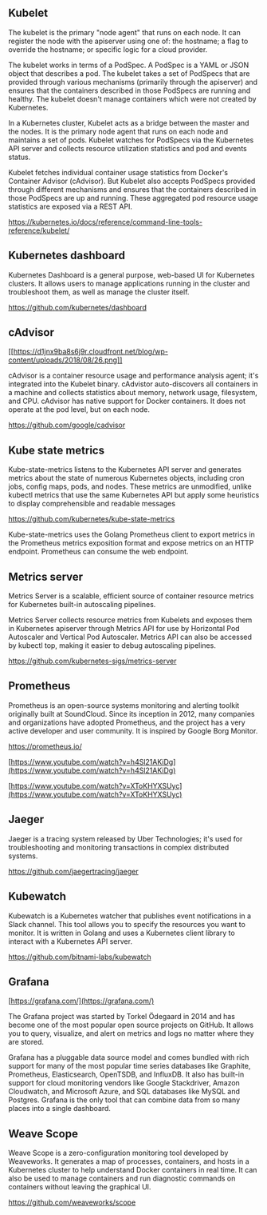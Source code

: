 ## Kubelet

The kubelet is the primary "node agent" that runs on each node. It can register the node with the apiserver using one of: the hostname; a flag to override the hostname; or specific logic for a cloud provider.

The kubelet works in terms of a PodSpec. A PodSpec is a YAML or JSON object that describes a pod. The kubelet takes a set of PodSpecs that are provided through various mechanisms (primarily through the apiserver) and ensures that the containers described in those PodSpecs are running and healthy. The kubelet doesn't manage containers which were not created by Kubernetes.

In a Kubernetes cluster, Kubelet acts as a bridge between the master and the nodes. It is the primary node agent that runs on each node and maintains a set of pods. Kubelet watches for PodSpecs via the Kubernetes API server and collects resource utilization statistics and pod and events status.

Kubelet fetches individual container usage statistics from Docker's Container Advisor (cAdvisor). But Kubelet also accepts PodSpecs provided through different mechanisms and ensures that the containers described in those PodSpecs are up and running. These aggregated pod resource usage statistics are exposed via a REST API.

https://kubernetes.io/docs/reference/command-line-tools-reference/kubelet/

## Kubernetes dashboard

Kubernetes Dashboard is a general purpose, web-based UI for Kubernetes clusters. It allows users to manage applications running in the cluster and troubleshoot them, as well as manage the cluster itself.

https://github.com/kubernetes/dashboard

## cAdvisor

[[https://d1jnx9ba8s6j9r.cloudfront.net/blog/wp-content/uploads/2018/08/26.png]]

cAdvisor is a container resource usage and performance analysis agent; it's integrated into the Kubelet binary. cAdvistor auto-discovers all containers in a machine and collects statistics about memory, network usage, filesystem, and CPU. cAdvisor has native support for Docker containers. It does not operate at the pod level, but on each node.

https://github.com/google/cadvisor

## Kube state metrics


Kube-state-metrics listens to the Kubernetes API server and generates metrics about the state of numerous Kubernetes objects, including cron jobs, config maps, pods, and nodes. These metrics are unmodified, unlike kubectl metrics that use the same Kubernetes API but apply some heuristics to display comprehensible and readable messages

https://github.com/kubernetes/kube-state-metrics

Kube-state-metrics uses the Golang Prometheus client to export metrics in the Prometheus metrics exposition format and expose metrics on an HTTP endpoint. Prometheus can consume the web endpoint.

## Metrics server

Metrics Server is a scalable, efficient source of container resource metrics for Kubernetes built-in autoscaling pipelines.

Metrics Server collects resource metrics from Kubelets and exposes them in Kubernetes apiserver through Metrics API for use by Horizontal Pod Autoscaler and Vertical Pod Autoscaler. Metrics API can also be accessed by kubectl top, making it easier to debug autoscaling pipelines.

https://github.com/kubernetes-sigs/metrics-server
 
## Prometheus

Prometheus is an open-source systems monitoring and alerting toolkit originally built at SoundCloud. Since its inception in 2012, many companies and organizations have adopted Prometheus, and the project has a very active developer and user community. It is inspired by Google Borg Monitor.

https://prometheus.io/

[https://www.youtube.com/watch?v=h4Sl21AKiDg](https://www.youtube.com/watch?v=h4Sl21AKiDg)

[https://www.youtube.com/watch?v=XToKHYXSUyc](https://www.youtube.com/watch?v=XToKHYXSUyc)

## Jaeger

Jaeger is a tracing system released by Uber Technologies; it's used for troubleshooting and monitoring transactions in complex distributed systems.

https://github.com/jaegertracing/jaeger

## Kubewatch

Kubewatch is a Kubernetes watcher that publishes event notifications in a Slack channel. This tool allows you to specify the resources you want to monitor. It is written in Golang and uses a Kubernetes client library to interact with a Kubernetes API server.

https://github.com/bitnami-labs/kubewatch




## Grafana

[https://grafana.com/](https://grafana.com/)

The Grafana project was started by Torkel Ödegaard in 2014 and has become one of the most popular open source projects on GitHub. It allows you to query, visualize, and alert on metrics and logs no matter where they are stored.

Grafana has a pluggable data source model and comes bundled with rich support for many of the most popular time series databases like Graphite, Prometheus, Elasticsearch, OpenTSDB, and InfluxDB. It also has built-in support for cloud monitoring vendors like Google Stackdriver, Amazon Cloudwatch, and Microsoft Azure, and SQL databases like MySQL and Postgres. Grafana is the only tool that can combine data from so many places into a single dashboard.


## Weave Scope

Weave Scope is a zero-configuration monitoring tool developed by Weaveworks. It generates a map of processes, containers, and hosts in a Kubernetes cluster to help understand Docker containers in real time. It can also be used to manage containers and run diagnostic commands on containers without leaving the graphical UI.

https://github.com/weaveworks/scope

